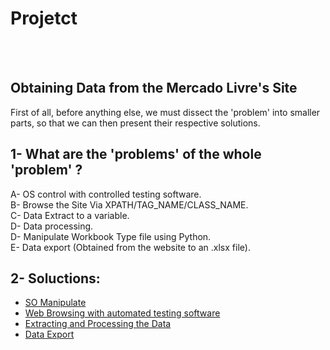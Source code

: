 
# Projetct
<br>
<br>

## Obtaining Data from the Mercado Livre's Site

First of all, before anything else, we must dissect the 'problem' into smaller parts, so that we can then present their respective solutions.


## 1- What are the 'problems' of the whole 'problem' ? 
  A- OS control with controlled testing software.
  <br>
  B- Browse the Site Via XPATH/TAG_NAME/CLASS_NAME.
  <br>
  C- Data Extract to a variable. 
  <br>
  D- Data processing.
  <br>
  D- Manipulate Workbook Type file using Python.
  <br>
  E- Data export (Obtained from the website to an .xlsx file).
  <br>

## 2- Soluctions: 
-   <a href="https://github.com/PedroAtemRibeiro/DataImportMercadoLivre/blob/main/md/So.md">SO Manipulate</a>
-   <a href="https://github.com/PedroAtemRibeiro/DataImportMercadoLivre/blob/main/md/web.md">Web Browsing with automated testing software</a>
-   <a href="https://github.com/PedroAtemRibeiro/DataImportMercadoLivre/blob/main/md/Extra%C3%A7%C3%A3o.md">Extracting and Processing the Data</a>
-   <a href="https://github.com/PedroAtemRibeiro/DataImportMercadoLivre/blob/main/md/Exporta%C3%A7%C3%A3o.md">Data Export</a>
